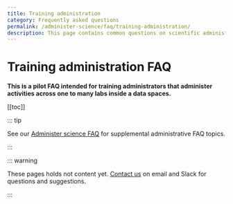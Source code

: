 ```yaml
---
title: Training administration
category: Frequently asked questions
permalink: /administer-science/faq/training-administration/
description: This page contains common questions on scientific administration in HUNT Cloud.
---
```


# Training administration FAQ

**This is a pilot FAQ intended for training administrators that administer activities across one to many labs inside a data spaces.**

[[toc]]

::: tip 

See our [Administer science FAQ](/administer-science/faq/) for supplemental administrative FAQ topics.

:::


::: warning 

These pages holds not content yet. [Contact us](/contact) on email and Slack for questions and suggestions.

:::
